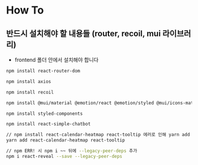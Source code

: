 # How To

## 반드시 설치해야 할 내용들 (router, recoil, mui 라이브러리)

- frontend 폴더 안에서 설치해야 합니다

```bash
npm install react-router-dom

npm install axios

npm install recoil

npm install @mui/material @emotion/react @emotion/styled @mui/icons-material

npm install styled-components

npm install react-simple-chatbot

// npm install react-calendar-heatmap react-tooltip 에러로 인해 yarn add 사용
yarn add react-calendar-heatmap react-tooltip

// npm ERR! 시 npm i ~~ 뒤에 --legacy-peer-deps 추가
npm i react-reveal --save --legacy-peer-deps
```
